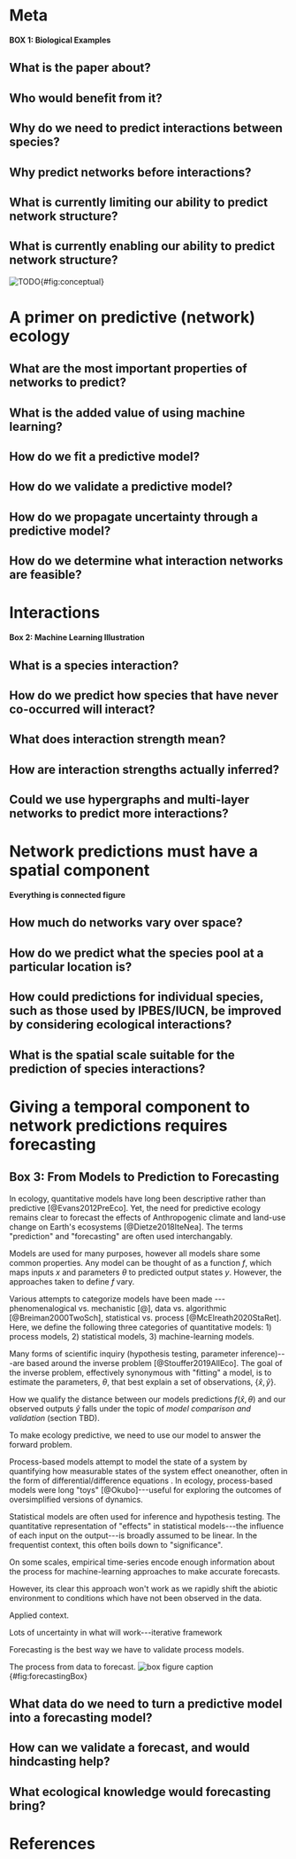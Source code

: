 # Meta

**BOX 1: Biological Examples**

## What is the paper about?

## Who would benefit from it?

## Why do we need to predict interactions between species?

## Why predict networks before interactions?

## What is currently limiting our ability to predict network structure?

## What is currently enabling our ability to predict network structure?

![TODO](figures/conceptual.png){#fig:conceptual}

# A primer on predictive (network) ecology

## What are the most important properties of networks to predict?

## What is the added value of using machine learning?

## How do we fit a predictive model?

## How do we validate a predictive model?

## How do we propagate uncertainty through a predictive model?

## How do we determine what interaction networks are feasible?

# Interactions

**Box 2: Machine Learning Illustration**

## What is a species interaction?

## How do we predict how species that have never co-occurred will interact?

## What does interaction strength mean?

## How are interaction strengths actually inferred?

## Could we use hypergraphs and multi-layer networks to predict more interactions?

# Network predictions must have a spatial component

**Everything is connected figure**

## How much do networks vary over space?

## How do we predict what the species pool at a particular location is?

## How could predictions for individual species, such as those used by IPBES/IUCN, be improved by considering ecological interactions?

## What is the spatial scale suitable for the prediction of species interactions?

# Giving a temporal component to network predictions requires forecasting

## Box 3: From Models to Prediction to Forecasting

In ecology, quantitative models have long been descriptive rather than predictive  [@Evans2012PreEco].
Yet, the need for predictive ecology remains clear to forecast the effects of Anthropogenic climate and land-use change on Earth's ecosystems [@Dietze2018IteNea].
The terms "prediction" and "forecasting" are often used interchangably.


Models are used for many purposes, however all models share some common properties.
Any model can be thought of as a function $f$, which maps inputs $x$ and parameters $\theta$ to predicted output states $y$. However, the approaches taken to define $f$ vary.

Various attempts to categorize models have been made --- phenomenalogical vs. mechanistic [@], data vs. algorithmic [@Breiman2000TwoSch], statistical vs. process [@McElreath2020StaRet].
Here, we define the following three categories of quantitative models: 1) process models, 2) statistical models, 3) machine-learning models.

Many forms of scientific inquiry (hypothesis testing, parameter inference)---are based around the inverse problem  [@Stouffer2019AllEco].
The goal of the inverse problem, effectively synonymous with "fitting" a model, is to estimate the parameters, $\theta$, that best explain a set of observations, $\{\hat{x}, \hat{y}\}$.

How we qualify the distance between our models predictions $f(\hat{x}, \theta)$ and our observed outputs $\hat{y}$ falls under the topic of _model comparison and validation_ (section TBD).

To make ecology predictive, we need to use our model to answer the forward problem.


Process-based models attempt to model the state of a system by quantifying how measurable states of the system effect oneanother, often in the form of differential/difference equations . In ecology, process-based models were long "toys" [@Okubo]---useful for exploring the outcomes of oversimplified versions of dynamics.

Statistical models are often used for inference and hypothesis testing.
The quantitative representation of "effects" in statistical models---the influence of each input on the output---is broadly assumed to be linear.
In the frequentist context, this often boils down to "significance".



On some scales, empirical time-series encode enough information about
the process for machine-learning approaches to make accurate forecasts.

However, its clear this approach won't work as we rapidly shift the abiotic
environment to conditions which have not been observed in the data.



Applied context.

Lots of uncertainty in what will work---iterative framework

Forecasting is the best way we have to validate process models.

The process from data to forecast.
![box figure caption](figures/forecasting.png){#fig:forecastingBox}



## What data do we need to turn a predictive model into a forecasting model?

## How can we validate a forecast, and would hindcasting help?

## What ecological knowledge would forecasting bring?

# References
